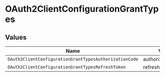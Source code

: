 # OAuth2ClientConfigurationGrantTypes


## Values

| Name                                                   | Value                                                  |
| ------------------------------------------------------ | ------------------------------------------------------ |
| `OAuth2ClientConfigurationGrantTypesAuthorizationCode` | authorization_code                                     |
| `OAuth2ClientConfigurationGrantTypesRefreshToken`      | refresh_token                                          |